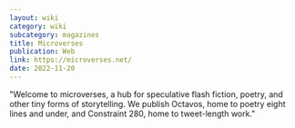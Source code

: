 ```yaml
---
layout: wiki
category: wiki
subcategory: magazines
title: Microverses
publication: Web
link: https://microverses.net/
date: 2022-11-20
---
```


"Welcome to microverses, a hub for speculative flash fiction, poetry, and other tiny forms of storytelling. We publish Octavos, home to poetry eight lines and under, and Constraint 280, home to tweet-length work."
